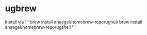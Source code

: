 # ugbrew
Install via 
'''
 brew install anaegel/homebrew-repo/ughub
 brew install anaegel/homebrew-repo/ugshell
'''

